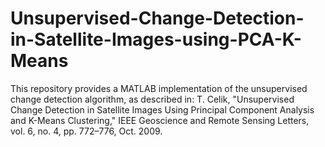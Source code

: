 # Unsupervised-Change-Detection-in-Satellite-Images-using-PCA-K-Means
This repository provides a MATLAB implementation of the unsupervised change detection algorithm, as described in: T. Celik, "Unsupervised Change Detection in Satellite Images Using Principal Component Analysis and K-Means Clustering," IEEE Geoscience and Remote Sensing Letters, vol. 6, no. 4, pp. 772–776, Oct. 2009.
